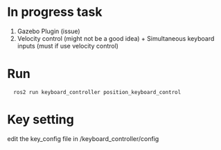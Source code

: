 # In progress task
1. Gazebo Plugin (issue)
2. Velocity control (might not be a good idea) + Simultaneous keyboard inputs (must if use velocity control)

# Run

```
  ros2 run keyboard_controller position_keyboard_control
```

# Key setting
edit the key_config file in /keyboard_controller/config
